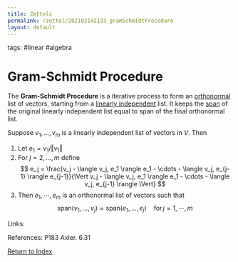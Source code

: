 ```yaml
---
title: Zettels
permalink: /zettel/202102142133_gramSchmidtProcedure
layout: default
---
```

tags: #linear #algebra

# Gram-Schmidt Procedure

The **Gram-Schmidt Procedure** is a iterative process to form an [orthonormal](202102142052_orthonormalDefinition) list 
of vectors, starting from a [linearly independent](202102062030_linearlyIndependentDefinition) list. It 
keeps the [span](202102062022_spanDefinition) of the original linearly independent list equal to span of the final orthonormal list.

Suppose $v_1, \ldots, v_m$ is a linearly independent list of vectors in $V$. Then
1. Let $e_1 = v_1 / \Vert v_1 \Vert$ 
2. For $j = 2, \ldots, m$ define
$$
e_j = \frac{v_j - \langle v_j, e_1 \rangle e_1 - \cdots - \langle v_j, e_{j-1} \rangle e_{j-1}}{\Vert v_j - \langle v_j, e_1 \rangle e_1 - \cdots - \langle v_j, e_{j-1} \rangle \Vert}
$$
3. Then $e_1, \cdots, e_m$ is an orthonormal list of vectors such that 
$$
\textrm{span}(v_1, \ldots, v_j) = \textrm{span}(e_1, \ldots, e_j) \quad \textrm{for} \, j = 1, \cdots, m
$$

Links: 

References: P183 Axler. 6.31

[Return to Index](index)